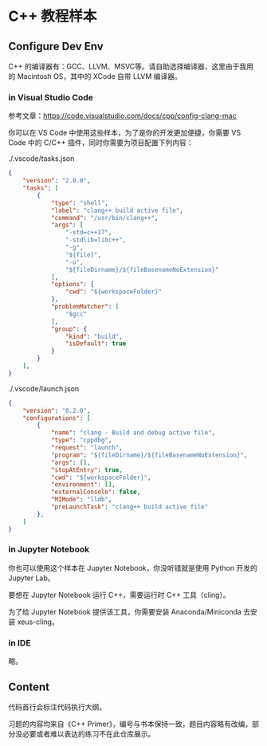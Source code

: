 # C++ 教程样本

## Configure Dev Env

C++ 的编译器有：GCC、LLVM、MSVC等。请自助选择编译器，这里由于我用的 Macintosh OS，其中的 XCode 自带 LLVM 编译器。

### in Visual Studio Code

参考文章：https://code.visualstudio.com/docs/cpp/config-clang-mac

你可以在 VS Code 中使用这些样本，为了是你的开发更加便捷，你需要 VS Code 中的 C/C++ 插件，同时你需要为项目配置下列内容：

./.vscode/tasks.json

```json
{
    "version": "2.0.0",
    "tasks": [
        {
            "type": "shell",
            "label": "clang++ build active file",
            "command": "/usr/bin/clang++",
            "args": [
                "-std=c++17",
                "-stdlib=libc++",
                "-g",
                "${file}",
                "-o",
                "${fileDirname}/${fileBasenameNoExtension}"
            ],
            "options": {
                "cwd": "${workspaceFolder}"
            },
            "problemMatcher": [
                "$gcc"
            ],
            "group": {
                "kind": "build",
                "isDefault": true
            }
        }
    ],
}
```

./.vscode/launch.json

```json
{
	"version": "0.2.0",
	"configurations": [
		{
			"name": "clang - Build and debug active file",
			"type": "cppdbg",
			"request": "launch",
			"program": "${fileDirname}/${fileBasenameNoExtension}",
			"args": [],
			"stopAtEntry": true,
			"cwd": "${workspaceFolder}",
			"environment": [],
			"externalConsole": false,
			"MIMode": "lldb",
			"preLaunchTask": "clang++ build active file"
		},
	]
}
```

### in Jupyter Notebook

你也可以使用这个样本在 Jupyter Notebook，你没听错就是使用 Python 开发的 Jupyter Lab。

要想在 Jupyter Notebook 运行 C++，需要运行时 C++ 工具（cling）。

为了给 Jupyter Notebook 提供该工具，你需要安装 Anaconda/Miniconda 去安装 xeus-cling。

### in IDE

略。

## Content

代码首行会标注代码执行大纲。

习题的内容均来自《C++ Primer》，编号与书本保持一致，题目内容略有改编，部分没必要或者难以表达的练习不在此仓库展示。